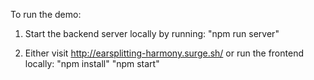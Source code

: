 To run the demo:

1. Start the backend server locally by running:
"npm run server"

2. Either visit http://earsplitting-harmony.surge.sh/
or run the frontend locally:
"npm install"
"npm start"
